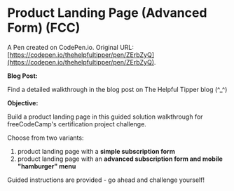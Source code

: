 # Product Landing Page (Advanced Form) (FCC)

A Pen created on CodePen.io. Original URL: [https://codepen.io/thehelpfultipper/pen/ZErbZyQ](https://codepen.io/thehelpfultipper/pen/ZErbZyQ).

**Blog Post:**

Find a detailed walkthrough in the blog post on The Helpful Tipper blog (^_^)

**Objective:**

Build a product landing page in this guided solution walkthrough for freeCodeCamp's certification project challenge. 

Choose from two variants: 

1. product landing page with a **simple subscription form**
2. product landing page with an **advanced subscription form and mobile "hamburger" menu**

Guided instructions are provided - go ahead and challenge yourself!